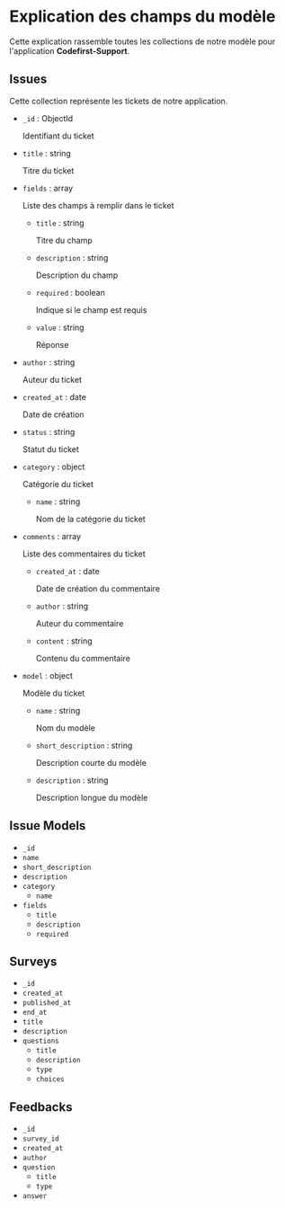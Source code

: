 # Explication des champs du modèle

Cette explication rassemble toutes les collections de notre modèle pour l'application **Codefirst-Support**.

## Issues

Cette collection représente les tickets de notre application.

- `_id` : ObjectId
    
    Identifiant du ticket

- `title` : string

    Titre du ticket

- `fields` : array

    Liste des champs à remplir dans le ticket
    
    - `title` : string
    
        Titre du champ
    
    - `description` : string
        
        Description du champ
    - `required` : boolean
        
        Indique si le champ est requis

    - `value` : string
    
        Réponse

- `author` : string

    Auteur du ticket

- `created_at` : date

    Date de création

- `status` : string
    
    Statut du ticket

- `category` : object

    Catégorie du ticket

    - `name` : string

        Nom de la catégorie du ticket

- `comments` : array

    Liste des commentaires du ticket

    - `created_at` : date

        Date de création du commentaire

    - `author` : string

        Auteur du commentaire

    - `content` : string

        Contenu du commentaire

- `model` : object

    Modèle du ticket

    - `name` : string

        Nom du modèle

    - `short_description` : string

        Description courte du modèle

    - `description` : string

        Description longue du modèle


## Issue Models

- `_id`
- `name`
- `short_description`
- `description`
- `category`
    - `name`
- `fields`
    - `title`
    - `description`
    - `required`


## Surveys

- `_id`
- `created_at`
- `published_at`
- `end_at`
- `title`
- `description`
- `questions`
    - `title`
    - `description`
    - `type`
    - `choices`

## Feedbacks

- `_id`
- `survey_id`
- `created_at`
- `author`
- `question`
    - `title`
    - `type`
- `answer`